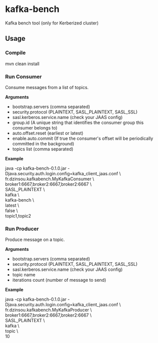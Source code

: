 # kafka-bench
Kafka bench tool (only for Kerberized cluster)

## Usage
### Compile
mvn clean install

### Run Consumer

Consume messages from a list of topics.

**Arguments**
* bootstrap.servers (comma separated)
* security.protocol (PLAINTEXT, SASL_PLAINTEXT, SASL_SSL)
* sasl.kerberos.service.name (check your JAAS config)
* group.id (A unique string that identifies the consumer group this consumer belongs to)
* auto.offset.reset (earliest or latest)
* enable.auto.commit (If true the consumer's offset will be periodically committed in the background)
* topics list (comma separated)

**Example**

java -cp kafka-bench-0.1.0.jar -Djava.security.auth.login.config=kafka_client_jaas.conf \\<br/>
fr.dzinsou.kafkabench.MyKafkaConsumer \\<br/>
broker1:6667,broker2:6667,broker2:6667 \\<br/>
SASL_PLAINTEXT \\<br/>
kafka \\<br/>
kafka-bench \\<br/>
latest \\<br/>
false \\<br/>
topic1,topic2

### Run Producer

Produce message on a topic.

**Arguments**

* bootstrap.servers (comma separated)
* security.protocol (PLAINTEXT, SASL_PLAINTEXT, SASL_SSL)
* sasl.kerberos.service.name (check your JAAS config)
* topic name
* iterations count (number of message to send)

**Example**

java -cp kafka-bench-0.1.0.jar -Djava.security.auth.login.config=kafka_client_jaas.conf \\<br/>
fr.dzinsou.kafkabench.MyKafkaProducer \\<br/>
broker1:6667,broker2:6667,broker2:6667 \\<br/>
SASL_PLAINTEXT \\<br/>
kafka \\<br/>
topic \\<br/>
10
